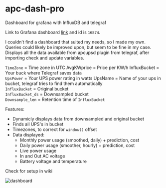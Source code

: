 # apc-dash-pro
Dashboard for grafana with InfluxDB and telegraf  

Link to Grafana dashboard [link](https://grafana.com/grafana/dashboards/16874-apc-ups-dashboard/) and id is `16874`.  

I couldn’t find a dashboard that suited my needs, so I made my own. Queries could likely be improved upon, but seem to be fine in my case.  
Displays all the data available from apcupsd plugin from telegraf, after importing check and update variables.  

`TimeZone` = Time zone in UTC AvgKWprice = Price per KW/h InfluxBucket = Your buck where Telegraf saves data  
`UpsPower` = Your UPS power rating in watts UpsName = Name of your ups in bucket, telegraf tries to find them automatically  
`InfluxBucket` = Original bucket  
`InfluxBucket_ds` = Downsampled bucket  
`Downsample_len` = Retention time of `InfluxBucket`  

Features:
- Dynamicly displays data from downsampled and original bucket
- Finds all UPS's in bucket
- Timezones, to correct for `window()` offset
- Data displayed:
  - Monthly power usage (smoothed, daily) + prediction, cost
  - Daily power usage (smoother, hourly) + prediction, cost
  - Live power usage
  - In and Out AC voltage
  - Battery voltage and temperature
  
Check for setup in wiki
  
![dashboard](https://user-images.githubusercontent.com/46740316/189110231-281c23db-9336-480c-a404-2dd08abde956.png)
